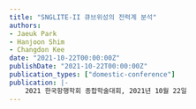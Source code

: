 ```yaml
---
title: "SNGLITE-II 큐브위성의 전력계 분석"
authors:
- Jaeuk Park
- Hanjoon Shim
- Changdon Kee
date: "2021-10-22T00:00:00Z"
publishDate: "2021-10-22T00:00:00Z"
publication_types: ["domestic-conference"]
publication: |-
    2021 한국항행학회 종합학술대회, 2021년 10월 22일
---
```

